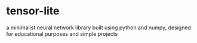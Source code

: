 # tensor-lite
a minimalist neural network library built using python and numpy, designed for educational purposes and simple projects
